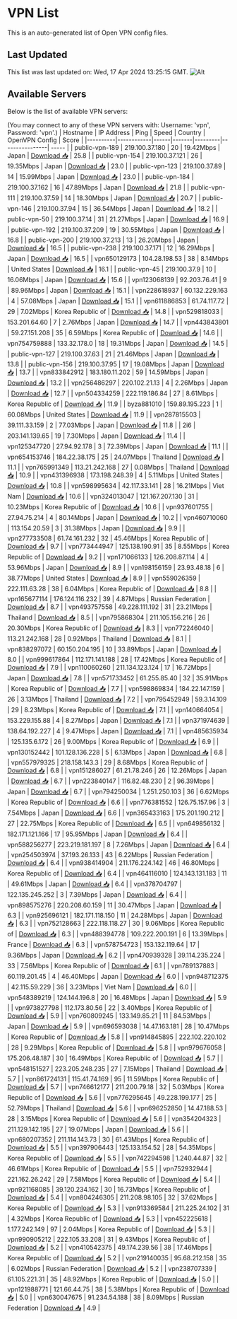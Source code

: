 # VPN List

This is an auto-generated list of Open VPN config files.

## Last Updated

This list was last updated on: Wed, 17 Apr 2024 13:25:15 GMT.
![Alt](https://repobeats.axiom.co/api/embed/186b98318ef1479477931607c1ad7d823f12451f.svg "Repobeats analytics image")

## Available Servers

Below is the list of available VPN servers:

(You may connect to any of these VPN servers with: Username: 'vpn', Password: 'vpn'.)
| Hostname | IP Address | Ping | Speed | Country | OpenVPN Config | Score |
|----------|------------|------|-------|---------|----------------| ----- |
| public-vpn-189 | 219.100.37.180 | 20 | 19.42Mbps | Japan | [Download 📥](./configs/server_0_JP.ovpn) | 25.8 |
| public-vpn-154 | 219.100.37.121 | 26 | 19.35Mbps | Japan | [Download 📥](./configs/server_1_JP.ovpn) | 23.0 |
| public-vpn-123 | 219.100.37.89 | 14 | 15.99Mbps | Japan | [Download 📥](./configs/server_2_JP.ovpn) | 23.0 |
| public-vpn-184 | 219.100.37.162 | 16 | 47.89Mbps | Japan | [Download 📥](./configs/server_3_JP.ovpn) | 21.8 |
| public-vpn-111 | 219.100.37.59 | 14 | 18.30Mbps | Japan | [Download 📥](./configs/server_4_JP.ovpn) | 20.7 |
| public-vpn-146 | 219.100.37.94 | 15 | 36.54Mbps | Japan | [Download 📥](./configs/server_5_JP.ovpn) | 18.2 |
| public-vpn-50 | 219.100.37.14 | 31 | 21.27Mbps | Japan | [Download 📥](./configs/server_6_JP.ovpn) | 16.9 |
| public-vpn-192 | 219.100.37.209 | 19 | 30.55Mbps | Japan | [Download 📥](./configs/server_7_JP.ovpn) | 16.8 |
| public-vpn-200 | 219.100.37.213 | 13 | 26.20Mbps | Japan | [Download 📥](./configs/server_8_JP.ovpn) | 16.5 |
| public-vpn-238 | 219.100.37.171 | 12 | 16.29Mbps | Japan | [Download 📥](./configs/server_9_JP.ovpn) | 16.5 |
| vpn650129173 | 104.28.198.53 | 38 | 8.14Mbps | United States | [Download 📥](./configs/server_10_US.ovpn) | 16.1 |
| public-vpn-45 | 219.100.37.9 | 10 | 16.06Mbps | Japan | [Download 📥](./configs/server_11_JP.ovpn) | 15.6 |
| vpn123068139 | 92.203.76.41 | 9 | 89.96Mbps | Japan | [Download 📥](./configs/server_12_JP.ovpn) | 15.1 |
| vpn228618937 | 60.132.229.163 | 4 | 57.08Mbps | Japan | [Download 📥](./configs/server_13_JP.ovpn) | 15.1 |
| vpn611886853 | 61.74.117.72 | 29 | 7.02Mbps | Korea Republic of | [Download 📥](./configs/server_14_KR.ovpn) | 14.8 |
| vpn529818033 | 153.201.64.60 | 7 | 2.76Mbps | Japan | [Download 📥](./configs/server_15_JP.ovpn) | 14.7 |
| vpn443843801 | 59.27.151.208 | 35 | 6.59Mbps | Korea Republic of | [Download 📥](./configs/server_16_KR.ovpn) | 14.6 |
| vpn754759888 | 133.32.178.0 | 18 | 19.31Mbps | Japan | [Download 📥](./configs/server_17_JP.ovpn) | 14.5 |
| public-vpn-127 | 219.100.37.63 | 21 | 21.46Mbps | Japan | [Download 📥](./configs/server_18_JP.ovpn) | 13.8 |
| public-vpn-156 | 219.100.37.95 | 17 | 19.08Mbps | Japan | [Download 📥](./configs/server_19_JP.ovpn) | 13.7 |
| vpn833842912 | 183.180.11.202 | 59 | 14.59Mbps | Japan | [Download 📥](./configs/server_20_JP.ovpn) | 13.2 |
| vpn256486297 | 220.102.21.13 | 4 | 2.26Mbps | Japan | [Download 📥](./configs/server_21_JP.ovpn) | 12.7 |
| vpn504334259 | 222.119.186.84 | 27 | 8.61Mbps | Korea Republic of | [Download 📥](./configs/server_22_KR.ovpn) | 11.9 |
| byza881010 | 159.89.195.223 | 1 | 60.08Mbps | United States | [Download 📥](./configs/server_23_US.ovpn) | 11.9 |
| vpn287815503 | 39.111.33.159 | 2 | 77.03Mbps | Japan | [Download 📥](./configs/server_24_JP.ovpn) | 11.8 |
| 2i6 | 203.141.139.65 | 19 | 7.30Mbps | Japan | [Download 📥](./configs/server_25_JP.ovpn) | 11.4 |
| vpn125347720 | 27.94.92.178 | 3 | 72.39Mbps | Japan | [Download 📥](./configs/server_26_JP.ovpn) | 11.1 |
| vpn654153746 | 184.22.38.175 | 25 | 24.07Mbps | Thailand | [Download 📥](./configs/server_27_TH.ovpn) | 11.1 |
| vpn765991349 | 113.21.242.168 | 27 | 0.08Mbps | Thailand | [Download 📥](./configs/server_28_TH.ovpn) | 10.9 |
| vpn431396938 | 173.198.248.39 | 4 | 5.11Mbps | United States | [Download 📥](./configs/server_29_US.ovpn) | 10.8 |
| vpn598995634 | 42.117.33.141 | 28 | 16.21Mbps | Viet Nam | [Download 📥](./configs/server_30_VN.ovpn) | 10.6 |
| vpn324013047 | 121.167.207.130 | 31 | 10.23Mbps | Korea Republic of | [Download 📥](./configs/server_31_KR.ovpn) | 10.6 |
| vpn937601755 | 27.94.75.214 | 4 | 80.14Mbps | Japan | [Download 📥](./configs/server_32_JP.ovpn) | 10.2 |
| vpn460710060 | 113.154.20.59 | 3 | 31.38Mbps | Japan | [Download 📥](./configs/server_33_JP.ovpn) | 9.9 |
| vpn277733508 | 61.74.161.232 | 32 | 45.46Mbps | Korea Republic of | [Download 📥](./configs/server_34_KR.ovpn) | 9.7 |
| vpn773444947 | 125.138.190.91 | 35 | 8.55Mbps | Korea Republic of | [Download 📥](./configs/server_35_KR.ovpn) | 9.2 |
| vpn171066133 | 126.208.87.114 | 4 | 53.96Mbps | Japan | [Download 📥](./configs/server_36_JP.ovpn) | 8.9 |
| vpn198156159 | 23.93.48.18 | 6 | 38.77Mbps | United States | [Download 📥](./configs/server_37_US.ovpn) | 8.9 |
| vpn559026359 | 222.111.63.28 | 38 | 6.04Mbps | Korea Republic of | [Download 📥](./configs/server_38_KR.ovpn) | 8.8 |
| vpn165677114 | 176.124.116.232 | 39 | 4.87Mbps | Russian Federation | [Download 📥](./configs/server_39_RU.ovpn) | 8.7 |
| vpn493757558 | 49.228.111.192 | 31 | 23.21Mbps | Thailand | [Download 📥](./configs/server_40_TH.ovpn) | 8.5 |
| vpn795868304 | 211.105.156.216 | 26 | 20.30Mbps | Korea Republic of | [Download 📥](./configs/server_41_KR.ovpn) | 8.3 |
| vpn772246040 | 113.21.242.168 | 28 | 0.92Mbps | Thailand | [Download 📥](./configs/server_42_TH.ovpn) | 8.1 |
| vpn838297072 | 60.150.204.195 | 10 | 33.89Mbps | Japan | [Download 📥](./configs/server_43_JP.ovpn) | 8.0 |
| vpn999617864 | 112.171.141.188 | 28 | 17.42Mbps | Korea Republic of | [Download 📥](./configs/server_44_KR.ovpn) | 7.9 |
| vpn110060260 | 211.134.123.124 | 17 | 16.72Mbps | Japan | [Download 📥](./configs/server_45_JP.ovpn) | 7.8 |
| vpn571733452 | 61.255.85.40 | 32 | 35.91Mbps | Korea Republic of | [Download 📥](./configs/server_46_KR.ovpn) | 7.7 |
| vpn598869834 | 184.22.147.159 | 26 | 3.13Mbps | Thailand | [Download 📥](./configs/server_47_TH.ovpn) | 7.2 |
| vpn795452949 | 59.3.14.109 | 29 | 8.23Mbps | Korea Republic of | [Download 📥](./configs/server_48_KR.ovpn) | 7.1 |
| vpn140664054 | 153.229.155.88 | 4 | 8.27Mbps | Japan | [Download 📥](./configs/server_49_JP.ovpn) | 7.1 |
| vpn371974639 | 138.64.192.227 | 4 | 9.47Mbps | Japan | [Download 📥](./configs/server_50_JP.ovpn) | 7.1 |
| vpn485635934 | 125.135.6.172 | 26 | 9.00Mbps | Korea Republic of | [Download 📥](./configs/server_51_KR.ovpn) | 6.9 |
| vpn130152442 | 101.128.136.228 | 5 | 6.13Mbps | Japan | [Download 📥](./configs/server_52_JP.ovpn) | 6.8 |
| vpn557979325 | 218.158.143.3 | 29 | 8.68Mbps | Korea Republic of | [Download 📥](./configs/server_53_KR.ovpn) | 6.8 |
| vpn151286027 | 61.21.78.246 | 26 | 12.26Mbps | Japan | [Download 📥](./configs/server_54_JP.ovpn) | 6.7 |
| vpn223840147 | 116.82.48.230 | 2 | 96.39Mbps | Japan | [Download 📥](./configs/server_55_JP.ovpn) | 6.7 |
| vpn794250034 | 1.251.250.103 | 36 | 6.62Mbps | Korea Republic of | [Download 📥](./configs/server_56_KR.ovpn) | 6.6 |
| vpn776381552 | 126.75.157.96 | 3 | 7.54Mbps | Japan | [Download 📥](./configs/server_57_JP.ovpn) | 6.6 |
| vpn365433163 | 175.201.190.212 | 27 | 22.75Mbps | Korea Republic of | [Download 📥](./configs/server_58_KR.ovpn) | 6.5 |
| vpn649856132 | 182.171.121.166 | 17 | 95.95Mbps | Japan | [Download 📥](./configs/server_59_JP.ovpn) | 6.4 |
| vpn588256277 | 223.219.181.197 | 8 | 7.26Mbps | Japan | [Download 📥](./configs/server_60_JP.ovpn) | 6.4 |
| vpn254503974 | 37.193.26.133 | 43 | 6.22Mbps | Russian Federation | [Download 📥](./configs/server_61_RU.ovpn) | 6.4 |
| vpn938414904 | 211.176.224.142 | 46 | 46.80Mbps | Korea Republic of | [Download 📥](./configs/server_62_KR.ovpn) | 6.4 |
| vpn464116010 | 124.143.131.183 | 11 | 49.61Mbps | Japan | [Download 📥](./configs/server_63_JP.ovpn) | 6.4 |
| vpn378704797 | 122.135.245.252 | 3 | 7.39Mbps | Japan | [Download 📥](./configs/server_64_JP.ovpn) | 6.4 |
| vpn898575276 | 220.208.60.159 | 11 | 30.47Mbps | Japan | [Download 📥](./configs/server_65_JP.ovpn) | 6.3 |
| vpn925696121 | 182.171.118.150 | 11 | 24.28Mbps | Japan | [Download 📥](./configs/server_66_JP.ovpn) | 6.3 |
| vpn752128663 | 222.118.118.27 | 30 | 9.06Mbps | Korea Republic of | [Download 📥](./configs/server_67_KR.ovpn) | 6.3 |
| vpn488394778 | 109.222.200.191 | 6 | 13.39Mbps | France | [Download 📥](./configs/server_68_FR.ovpn) | 6.3 |
| vpn578754723 | 153.132.119.64 | 17 | 9.36Mbps | Japan | [Download 📥](./configs/server_69_JP.ovpn) | 6.2 |
| vpn470939328 | 39.114.235.224 | 33 | 7.56Mbps | Korea Republic of | [Download 📥](./configs/server_70_KR.ovpn) | 6.1 |
| vpn789137883 | 60.119.201.45 | 4 | 46.40Mbps | Japan | [Download 📥](./configs/server_71_JP.ovpn) | 6.0 |
| vpn948712375 | 42.115.59.229 | 36 | 3.23Mbps | Viet Nam | [Download 📥](./configs/server_72_VN.ovpn) | 6.0 |
| vpn548389219 | 124.144.196.8 | 20 | 16.48Mbps | Japan | [Download 📥](./configs/server_73_JP.ovpn) | 5.9 |
| vpn973827798 | 112.173.80.56 | 22 | 3.40Mbps | Korea Republic of | [Download 📥](./configs/server_74_KR.ovpn) | 5.9 |
| vpn760809245 | 133.149.85.21 | 11 | 84.53Mbps | Japan | [Download 📥](./configs/server_75_JP.ovpn) | 5.9 |
| vpn696593038 | 14.47.163.181 | 28 | 10.47Mbps | Korea Republic of | [Download 📥](./configs/server_76_KR.ovpn) | 5.8 |
| vpn914845895 | 222.102.220.102 | 28 | 9.29Mbps | Korea Republic of | [Download 📥](./configs/server_77_KR.ovpn) | 5.8 |
| vpn979676058 | 175.206.48.187 | 30 | 16.49Mbps | Korea Republic of | [Download 📥](./configs/server_78_KR.ovpn) | 5.7 |
| vpn548151527 | 223.205.248.235 | 27 | 7.15Mbps | Thailand | [Download 📥](./configs/server_79_TH.ovpn) | 5.7 |
| vpn861724131 | 115.41.74.169 | 95 | 11.59Mbps | Korea Republic of | [Download 📥](./configs/server_80_KR.ovpn) | 5.7 |
| vpn746612177 | 211.200.79.18 | 32 | 5.03Mbps | Korea Republic of | [Download 📥](./configs/server_81_KR.ovpn) | 5.6 |
| vpn776295645 | 49.228.199.177 | 25 | 52.79Mbps | Thailand | [Download 📥](./configs/server_82_TH.ovpn) | 5.6 |
| vpn696252850 | 14.47.188.53 | 28 | 3.15Mbps | Korea Republic of | [Download 📥](./configs/server_83_KR.ovpn) | 5.6 |
| vpn354204323 | 211.129.142.195 | 27 | 19.07Mbps | Japan | [Download 📥](./configs/server_84_JP.ovpn) | 5.6 |
| vpn680207352 | 211.114.143.73 | 30 | 61.43Mbps | Korea Republic of | [Download 📥](./configs/server_85_KR.ovpn) | 5.5 |
| vpn397906443 | 125.133.154.52 | 28 | 54.35Mbps | Korea Republic of | [Download 📥](./configs/server_86_KR.ovpn) | 5.5 |
| vpn742294598 | 1.240.44.87 | 32 | 46.61Mbps | Korea Republic of | [Download 📥](./configs/server_87_KR.ovpn) | 5.5 |
| vpn752932944 | 221.162.26.242 | 29 | 7.58Mbps | Korea Republic of | [Download 📥](./configs/server_88_KR.ovpn) | 5.4 |
| vpn921168085 | 39.120.234.162 | 30 | 16.73Mbps | Korea Republic of | [Download 📥](./configs/server_89_KR.ovpn) | 5.4 |
| vpn804246305 | 211.208.98.105 | 32 | 37.62Mbps | Korea Republic of | [Download 📥](./configs/server_90_KR.ovpn) | 5.3 |
| vpn913369584 | 211.225.24.102 | 31 | 4.32Mbps | Korea Republic of | [Download 📥](./configs/server_91_KR.ovpn) | 5.3 |
| vpn452225618 | 1.177.242.149 | 97 | 2.04Mbps | Korea Republic of | [Download 📥](./configs/server_92_KR.ovpn) | 5.3 |
| vpn990905212 | 222.105.33.208 | 31 | 9.43Mbps | Korea Republic of | [Download 📥](./configs/server_93_KR.ovpn) | 5.2 |
| vpn410542375 | 49.174.239.56 | 38 | 17.46Mbps | Korea Republic of | [Download 📥](./configs/server_94_KR.ovpn) | 5.2 |
| vpn219140035 | 95.68.212.158 | 35 | 6.02Mbps | Russian Federation | [Download 📥](./configs/server_95_RU.ovpn) | 5.2 |
| vpn238707339 | 61.105.221.31 | 35 | 48.92Mbps | Korea Republic of | [Download 📥](./configs/server_96_KR.ovpn) | 5.0 |
| vpn121988771 | 121.66.44.75 | 38 | 5.38Mbps | Korea Republic of | [Download 📥](./configs/server_97_KR.ovpn) | 5.0 |
| vpn630047675 | 91.234.54.188 | 38 | 8.09Mbps | Russian Federation | [Download 📥](./configs/server_98_RU.ovpn) | 4.9 |
